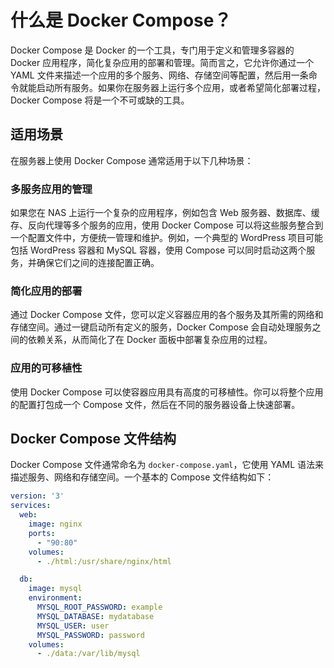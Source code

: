 # 什么是 Docker Compose？

Docker Compose 是 Docker 的一个工具，专门用于定义和管理多容器的 Docker 应用程序，简化复杂应用的部署和管理。简而言之，它允许你通过一个 YAML 文件来描述一个应用的多个服务、网络、存储空间等配置，然后用一条命令就能启动所有服务。如果你在服务器上运行多个应用，或者希望简化部署过程，Docker Compose 将是一个不可或缺的工具。

## 适用场景

在服务器上使用 Docker Compose 通常适用于以下几种场景：

### 多服务应用的管理

如果您在 NAS 上运行一个复杂的应用程序，例如包含 Web 服务器、数据库、缓存、反向代理等多个服务的应用，使用 Docker Compose 可以将这些服务整合到一个配置文件中，方便统一管理和维护。例如，一个典型的 WordPress 项目可能包括 WordPress 容器和 MySQL 容器，使用 Compose 可以同时启动这两个服务，并确保它们之间的连接配置正确。

### 简化应用的部署

通过 Docker Compose 文件，您可以定义容器应用的各个服务及其所需的网络和存储空间。通过一键启动所有定义的服务，Docker Compose 会自动处理服务之间的依赖关系，从而简化了在 Docker 面板中部署复杂应用的过程。

### 应用的可移植性

使用 Docker Compose 可以使容器应用具有高度的可移植性。你可以将整个应用的配置打包成一个 Compose 文件，然后在不同的服务器设备上快速部署。

## Docker Compose 文件结构

Docker Compose 文件通常命名为 `docker-compose.yaml`，它使用 YAML 语法来描述服务、网络和存储空间。一个基本的 Compose 文件结构如下：

```yaml
version: '3'
services:
  web:
    image: nginx
    ports:
      - "90:80"
    volumes:
      - ./html:/usr/share/nginx/html

  db:
    image: mysql
    environment:
      MYSQL_ROOT_PASSWORD: example
      MYSQL_DATABASE: mydatabase
      MYSQL_USER: user
      MYSQL_PASSWORD: password
    volumes:
      - ./data:/var/lib/mysql